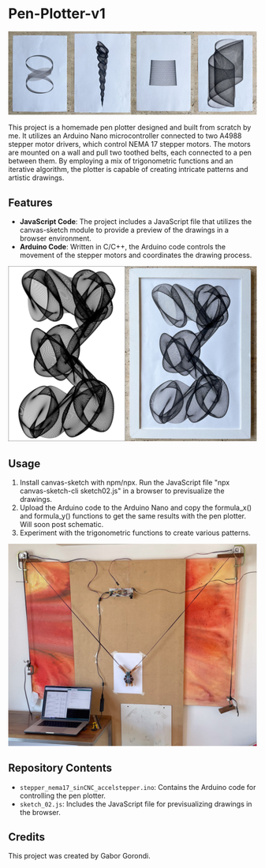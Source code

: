 # Pen-Plotter-v1

![Pen Plotter](images/example_drawings.jpg)

This project is a homemade pen plotter designed and built from scratch by me. It utilizes an Arduino Nano microcontroller connected to two A4988 stepper motor drivers, which control NEMA 17 stepper motors. The motors are mounted on a wall and pull two toothed belts, each connected to a pen between them. By employing a mix of trigonometric functions and an iterative algorithm, the plotter is capable of creating intricate patterns and artistic drawings.


## Features
- **JavaScript Code**: The project includes a JavaScript file that utilizes the canvas-sketch module to provide a preview of the drawings in a browser environment.
- **Arduino Code**: Written in C/C++, the Arduino code controls the movement of the stepper motors and coordinates the drawing process.

![Pen Plotter](images/side_by_side.jpg)

## Usage
1. Install canvas-sketch with npm/npx. Run the JavaScript file "npx canvas-sketch-cli sketch02.js" in a browser to previsualize the drawings.
2. Upload the Arduino code to the Arduino Nano and copy the formula_x() and formula_y() functions to get the same results with the pen plotter. Will soon post schematic.
3. Experiment with the trigonometric functions to create various patterns.

![Pen Plotter](images/pen_plotter.jpg)

## Repository Contents
- `stepper_nema17_sinCNC_accelstepper.ino`: Contains the Arduino code for controlling the pen plotter.
- `sketch_02.js`: Includes the JavaScript file for previsualizing drawings in the browser.

## Credits
This project was created by Gabor Gorondi.
